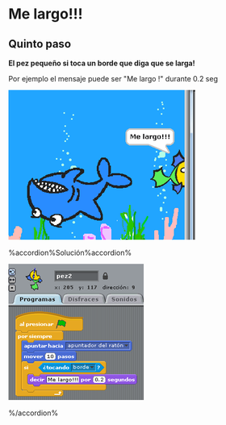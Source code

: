 
# Me largo!!!

## Quinto paso

****El pez pequeño si toca un borde que diga que se larga!****

Por ejemplo el mensaje puede ser "Me largo !" durante 0.2 seg

![](img/4-1.png)


%accordion%Solución%accordion%

![](img/4-6.png)

%/accordion%
